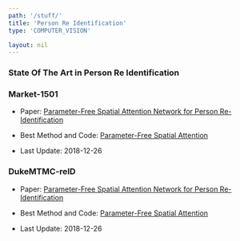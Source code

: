 ```yaml
---
path: '/stuff/'
title: 'Person Re Identification'
type: 'COMPUTER_VISION'

layout: nil
---
```


### State Of The Art in Person Re Identification  

### Market-1501

* Paper: [ Parameter-Free Spatial Attention Network for Person Re-Identification](https://arxiv.org/pdf/1811.12150v1.pdf)

* Best Method and Code: [Parameter-Free Spatial Attention](https://github.com/HRanWang/Spatial-Attention)

* Last Update: 2018-12-26

### DukeMTMC-reID

* Paper: [ Parameter-Free Spatial Attention Network for Person Re-Identification](https://arxiv.org/pdf/1811.12150v1.pdf)

* Best Method and Code: [Parameter-Free Spatial Attention](https://github.com/HRanWang/Spatial-Attention)

* Last Update: 2018-12-26

